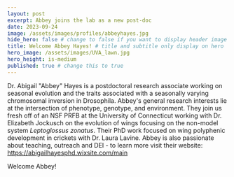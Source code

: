 ```yaml
---
layout: post
excerpt: Abbey joins the lab as a new post-doc
date: 2023-09-24
image: /assets/images/profiles/abbeyhayes.jpg
hide_hero: false # change to false if you want to display header image
title: Welcome Abbey Hayes! # title and subtitle only display on hero
hero_image: /assets/images/UVA_lawn.jpg
hero_height: is-medium
published: true # change this to true
---
```


Dr. Abigail "Abbey" Hayes is a postdoctoral research associate working on seasonal evolution and the traits associated with a seasonally varying chromosomal inversion in Drosophila. Abbey's general research interests lie at the intersection of phenotype, genotype, and environment. They join us fresh off of an NSF PRFB at the University of Connecticut working with Dr. Elizabeth Jockusch on the evolution of wings focusing on the non-model system <i>Leptoglossus zonatus</i>. Their PhD work focused on wing polyphenic development in crickets with Dr. Laura Lavine. Abbey is also passionate about teaching, outreach and DEI - to learn more visit their website: https://abigailhayesphd.wixsite.com/main


Welcome Abbey!
